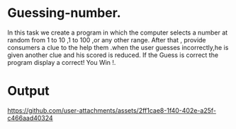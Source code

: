 # Guessing-number.
In this task we create a program in which the computer selects a number at random from 1 to 10 ,1 to 100 ,or any other range.  After that , provide consumers a clue to the help them .when the user guesses incorrectly,he is given another clue and his scored is reduced. If the Guess is correct the  program display a correct! You Win !.  

# Output


https://github.com/user-attachments/assets/2ff1cae8-1f40-402e-a25f-c466aad40324

